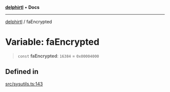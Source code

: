 [**delphirtl**](../README.md) • **Docs**

***

[delphirtl](../globals.md) / faEncrypted

# Variable: faEncrypted

> `const` **faEncrypted**: `16384` = `0x00004000`

## Defined in

[src/sysutils.ts:143](https://github.com/chuacw/delphirtl/blob/01752da42abbae178d000244800240d96a86d86e/src/sysutils.ts#L143)
